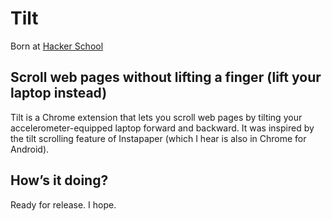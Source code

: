 # Tilt

Born at [Hacker School](http://www.hackerschool.com/)

## Scroll web pages without lifting a finger (lift your laptop instead)

Tilt is a Chrome extension that lets you scroll web pages by tilting your accelerometer-equipped laptop forward and backward. It was inspired by the tilt scrolling feature of Instapaper (which I hear is also in Chrome for Android).

## How’s it doing?

Ready for release. I hope.
